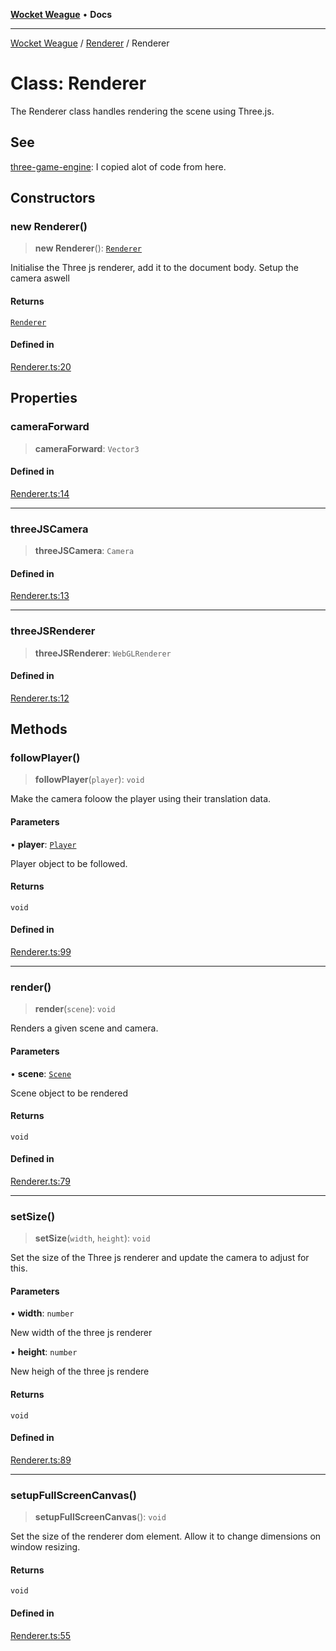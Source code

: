 [**Wocket Weague**](../../README.md) • **Docs**

***

[Wocket Weague](../../modules.md) / [Renderer](../README.md) / Renderer

# Class: Renderer

The Renderer class handles rendering the scene using Three.js.

## See

[three-game-engine](https://github.com/WesUnwin/three-game-engine/blob/main/src/Renderer.ts): I copied alot of code from here.

## Constructors

### new Renderer()

> **new Renderer**(): [`Renderer`](Renderer.md)

Initialise the Three js renderer, add it to the document body.
Setup the camera aswell

#### Returns

[`Renderer`](Renderer.md)

#### Defined in

[Renderer.ts:20](https://github.com/Aebel-Shajan/Wocket-Weague/blob/5b758607dc322162aa7bb6e3ab674c98807f2d70/src/Renderer.ts#L20)

## Properties

### cameraForward

> **cameraForward**: `Vector3`

#### Defined in

[Renderer.ts:14](https://github.com/Aebel-Shajan/Wocket-Weague/blob/5b758607dc322162aa7bb6e3ab674c98807f2d70/src/Renderer.ts#L14)

***

### threeJSCamera

> **threeJSCamera**: `Camera`

#### Defined in

[Renderer.ts:13](https://github.com/Aebel-Shajan/Wocket-Weague/blob/5b758607dc322162aa7bb6e3ab674c98807f2d70/src/Renderer.ts#L13)

***

### threeJSRenderer

> **threeJSRenderer**: `WebGLRenderer`

#### Defined in

[Renderer.ts:12](https://github.com/Aebel-Shajan/Wocket-Weague/blob/5b758607dc322162aa7bb6e3ab674c98807f2d70/src/Renderer.ts#L12)

## Methods

### followPlayer()

> **followPlayer**(`player`): `void`

Make the camera foloow the player using their translation data.

#### Parameters

• **player**: [`Player`](../../util/Player/classes/Player.md)

Player object to be followed.

#### Returns

`void`

#### Defined in

[Renderer.ts:99](https://github.com/Aebel-Shajan/Wocket-Weague/blob/5b758607dc322162aa7bb6e3ab674c98807f2d70/src/Renderer.ts#L99)

***

### render()

> **render**(`scene`): `void`

Renders a given scene and camera.

#### Parameters

• **scene**: [`Scene`](../../Scene/classes/Scene.md)

Scene object to be rendered

#### Returns

`void`

#### Defined in

[Renderer.ts:79](https://github.com/Aebel-Shajan/Wocket-Weague/blob/5b758607dc322162aa7bb6e3ab674c98807f2d70/src/Renderer.ts#L79)

***

### setSize()

> **setSize**(`width`, `height`): `void`

Set the size of the Three js renderer and update the camera to adjust for this.

#### Parameters

• **width**: `number`

New width of the three js renderer

• **height**: `number`

New heigh of the three js rendere

#### Returns

`void`

#### Defined in

[Renderer.ts:89](https://github.com/Aebel-Shajan/Wocket-Weague/blob/5b758607dc322162aa7bb6e3ab674c98807f2d70/src/Renderer.ts#L89)

***

### setupFullScreenCanvas()

> **setupFullScreenCanvas**(): `void`

Set the size of the renderer dom element. Allow it to change dimensions on window resizing.

#### Returns

`void`

#### Defined in

[Renderer.ts:55](https://github.com/Aebel-Shajan/Wocket-Weague/blob/5b758607dc322162aa7bb6e3ab674c98807f2d70/src/Renderer.ts#L55)
